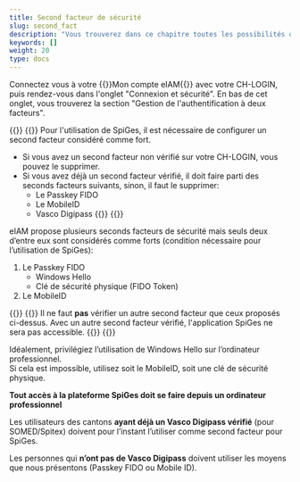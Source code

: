```yaml
---
title: Second facteur de sécurité
slug: second_fact
description: "Vous trouverez dans ce chapitre toutes les possibilités que vous avez comme second facteur de sécurité."
keywords: []
weight: 20
type: docs
---
```


Connectez vous à votre {{<link url="https://www.myaccount.eiam.admin.ch/" newTab="true">}}Mon compte eIAM{{</link>}} avec votre CH-LOGIN, puis rendez-vous dans l'onglet "Connexion et sécurité". En bas de cet onglet, vous trouverez la section "Gestion de l'authentification à deux facteurs".

{{<alert color="info">}}
{{<markdown>}}
Pour l'utilisation de SpiGes, il est nécessaire de configurer un second facteur considéré comme fort.
- Si vous avez un second facteur non vérifié sur votre CH-LOGIN, vous pouvez le supprimer.
- Si vous avez déjà un second facteur vérifié, il doit faire parti des seconds facteurs suivants, sinon, il faut le supprimer:
    - Le Passkey FIDO
    - Le MobileID
    - Vasco Digipass 
{{</markdown>}}
{{</alert>}}

eIAM propose plusieurs seconds facteurs de sécurité mais seuls deux d’entre eux sont considérés comme forts (condition nécessaire pour l’utilisation de SpiGes):
1. Le Passkey FIDO
    - Windows Hello
    - Clé de sécurité physique (FIDO Token)
2. Le MobileID

{{<alert color="warning">}}
{{<markdown>}}
Il ne faut **pas** vérifier un autre second facteur que ceux proposés ci-dessus. Avec un autre second facteur vérifié, l'application SpiGes ne sera pas accessible.
{{</markdown>}}
{{</alert>}}

Idéalement, privilégiez l’utilisation de Windows Hello sur l’ordinateur professionnel.          
Si cela est impossible, utilisez soit le MobileID, soit une clé de sécurité physique.

**Tout accès à la plateforme SpiGes doit se faire depuis un ordinateur professionnel**

Les utilisateurs des cantons **ayant déjà un Vasco Digipass vérifié** (pour SOMED/Spitex) doivent pour l’instant l’utiliser comme second facteur pour SpiGes.

Les personnes qui **n’ont pas de Vasco Digipass** doivent utiliser les moyens que nous présentons (Passkey FIDO ou Mobile ID).